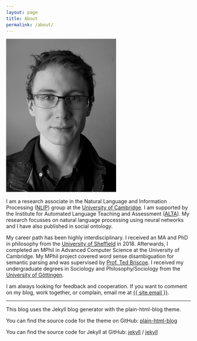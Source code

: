 ```yaml
---
layout: page
title: About
permalink: /about/
---
```


![Picture of David Strohmaier](/assets/images/small_me.jpg)

I am a research associate in the Natural Language and Information Processing ([NLIP](http://www.cl.cam.ac.uk/research/nl/)) group at the [University of Cambridge](https://cam.ac.uk). I am supported by the Institute for Automated Language Teaching and Assessment ([ALTA](http://alta.cambridgeenglish.org/)). My research focusses on natural language processing using neural networks and I have also published in social ontology. 

My career path has been highly interdisciplinary. I received an MA and PhD in philosophy from the [University of Sheffield](https://www.sheffield.ac.uk/) in 2018. Afterwards, I completed an MPhil in Advanced Computer Science at the University of Cambridge. My MPhil project covered word sense disambiguation for semantic parsing and was supervised by [Prof. Ted Briscoe](https://www.cl.cam.ac.uk/~ejb1/). I received my undergraduate degrees in Sociology and Philosophy/Sociology from the [University of Göttingen](https://www.uni-goettingen.de/en/1.html).

I am always looking for feedback and cooperation. If you want to comment on my blog, work together, or complain, email me at [{{ site.email }}][email].

[email]: mailto:ds858@cam.ac.uk



---

This blog uses the Jekyll blog generator with the plain-html-blog theme.

You can find the source code for the theme on GitHub:
[plain-html-blog](https://github.com/sebbas/plain-html-blog)

You can find the source code for Jekyll at GitHub:
[jekyll][jekyll-organization] /
[jekyll](https://github.com/jekyll/jekyll)


[jekyll-organization]: https://github.com/jekyll
